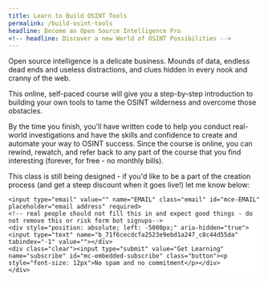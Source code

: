 ```yaml
---
title: Learn to Build OSINT Tools
permalink: /build-osint-tools
headline: Become an Open Source Intelligence Pro
<!-- headline: Discover a new World of OSINT Possibilities -->
---
```


Open source intelligence is a delicate business. Mounds of data, endless dead ends and useless distractions, and clues hidden in every nook and cranny of the web.

This online, self-paced course will give you a step-by-step introduction to building your own tools to tame the OSINT wilderness and overcome those obstacles.

By the time you finish, you'll have written code to help you conduct real-world investigations and have the skills and confidence to create and automate your way to OSINT success. Since the course is online, you can rewind, rewatch, and refer back to any part of the course that you find interesting (forever, for free - no monthly bills).

This class is still being designed - if you'd like to be a part of the creation process (and get a steep discount when it goes live!) let me know below:

<!-- Begin MailChimp Signup Form -->
<link href="//cdn-images.mailchimp.com/embedcode/horizontal-slim-10_7.css" rel="stylesheet" type="text/css">
<style type="text/css">
	#mc_embed_signup{background:#fff; clear:left; font:14px Helvetica,Arial,sans-serif; width:100%;}
  #mc-embedded-subscribe.button{background-color:#b65555; height:60px; font-size: 24px;}
  #mc-embedded-subscribe.button:hover{background: #bc6e6e;}
  #mc_embed_signup input.email{height:60px; font-size: 20px;}
	/* Add your own MailChimp form style overrides in your site stylesheet or in this style block.
	   We recommend moving this block and the preceding CSS link to the HEAD of your HTML file. */
</style>
<div id="mc_embed_signup">
<form action="//strikersecurity.us13.list-manage.com/subscribe/post?u=71f6cecdcfa2523e9ebd1a247&amp;id=c8c44d55da" method="post" id="mc-embedded-subscribe-form" name="mc-embedded-subscribe-form" class="validate" target="_blank" novalidate>
    <div id="mc_embed_signup_scroll">

	<input type="email" value="" name="EMAIL" class="email" id="mce-EMAIL" placeholder="email address" required>
    <!-- real people should not fill this in and expect good things - do not remove this or risk form bot signups-->
    <div style="position: absolute; left: -5000px;" aria-hidden="true"><input type="text" name="b_71f6cecdcfa2523e9ebd1a247_c8c44d55da" tabindex="-1" value=""></div>
    <div class="clear"><input type="submit" value="Get Learning" name="subscribe" id="mc-embedded-subscribe" class="button"><p style="font-size: 12px">No spam and no commitment</p></div>
    </div>
</form>
</div>

<!--End mc_embed_signup-->
